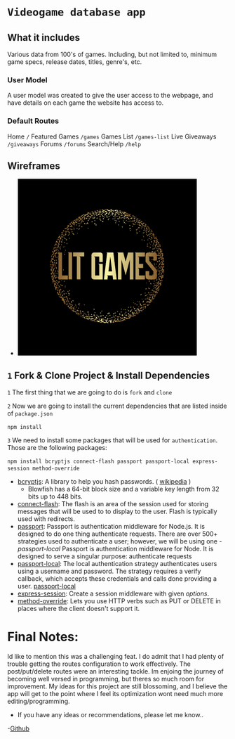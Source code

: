 # `Videogame database app`


## What it includes
Various data from 100's of games. Including, but not limited to,
minimum game specs, release dates, titles, genre's, etc.


### User Model
A user model was created to give the user access to the webpage, and have details on each game the website has access to.


### Default Routes
Home `/`
Featured Games `/games`
Games List `/games-list`
Live Giveaways  `/giveaways`
Forums `/forums`
Search/Help `/help`

## Wireframes
- ![excalidraw](/images/Screenshot%202023-06-07%20at%202.37.26%20AM.png)


## `1` Fork & Clone Project & Install Dependencies
`1` The first thing that we are going to do is `fork` and `clone`

`2` Now we are going to install the current dependencies that are listed inside of `package.json`
```text
npm install
```

`3` We need to install some packages that will be used for `authentication`. Those are the following packages:

```text
npm install bcryptjs connect-flash passport passport-local express-session method-override
```
-  [bcryptjs](https://www.npmjs.com/package/bcryptjs): A library to help you hash passwords. ( [wikipedia](https://en.wikipedia.org/wiki/Bcrypt) ) 
    - Blowfish has a 64-bit block size and a variable key length from 32 bits up to 448 bits.
- [connect-flash](https://github.com/jaredhanson/connect-flash): The flash is an area of the session used for storing messages that will be used to to display to the user. Flash is typically used with redirects.
- [passport](https://www.passportjs.org/docs/): Passport is authentication middleware for Node.js. It is designed to do one thing authenticate requests. There are over 500+ strategies used to authenticate a user; however, we will be using one - *passport-local* Passport is authentication middleware for Node. It is designed to serve a singular purpose: authenticate requests
- [passport-local](http://www.passportjs.org/packages/passport-local/): The local authentication strategy authenticates users using a username and password. The strategy requires a verify callback, which accepts these credentials and calls done providing a user. [passport-local](http://www.passportjs.org/packages/passport-local/)
- [express-session](https://github.com/expressjs/session): Create a session middleware with given *options*.
- [method-override](https://github.com/expressjs/method-override): Lets you use HTTP verbs such as PUT or DELETE in places where the client doesn't support it.

# Final Notes:
Id like to mention this was a challenging feat. I do admit that I had plenty of trouble getting the routes configuration to work effectively. The post/put/delete routes were an interesting tackle. Im enjoing the journey of becoming well versed in programming, but theres so much room for improvement. My ideas for this project are still blossoming, and I believe the app will get to the point where I feel its optimization wont need much more editing/programming.

- If you have any ideas or recommendations, please let me know..

-[Github](github.com/Epaiva14)